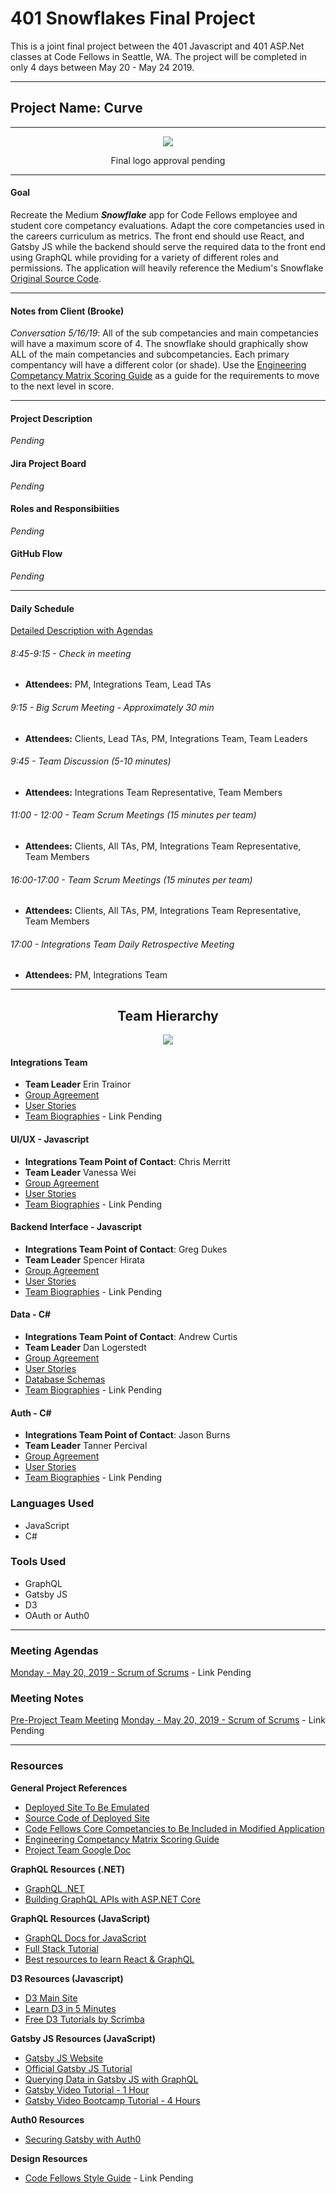 # 401 Snowflakes Final Project
This is a joint final project between the 401 Javascript and 401 ASP.Net classes at Code Fellows in Seattle, WA. The project will be completed in only 4 days between May 20 - May 24 2019.

---
## Project Name: Curve
---
<p align="center">
<img src="./styles/logos/round1.jpg" />
</p>
<p align="center">
Final logo approval pending
</p>

---

#### Goal
Recreate the Medium **_Snowflake_** app for Code Fellows employee and student core competancy evaluations. Adapt the core competancies used in the careers curriculum as metrics. The front end should use React, and Gatsby JS while the backend should serve the required data to the front end using GraphQL while providing for a variety of different roles and permissions.
The application will heavily reference the Medium's Snowflake [Original Source Code](https://github.com/CodeFellows-Curve/snowflake).

<!-- --- -->

<!-- #### Table of Contents
* [Project Board]()
* [Roles and Responsibilities]()
* [GitHub Workflow]()
* [Daily Schedule]()
* [Team Heirarchy]()
  * [Integrations Team Resources]()
  * [UI/UX Team Resources]()
  * [Backend Integration]()
  * [Data]()
  * [Auth]()
* [Meetings]()
  * [Meeting Notes]()
  * [Meeting Agendas]()
* [Project References]() -->

---

#### Notes from Client (Brooke)
_Conversation 5/16/19_: All of the sub competancies and main competancies will have a maximum score of 4. The snowflake should graphically show ALL of the main competancies and subcompetancies. Each primary compentancy will have a different color (or shade). Use the [Engineering Competancy Matrix Scoring Guide](https://docs.google.com/spreadsheets/d/131XZCEb8LoXqy79WWrhCX4sBnGhCM1nAIz4feFZJsEo/edit#gid=0) as a guide for the requirements to move to the next level in score.

---

#### Project Description
_Pending_

#### Jira Project Board
_Pending_

#### Roles and Responsibiities
_Pending_

#### GitHub Flow
_Pending_

 ---

#### Daily Schedule
[Detailed Description with Agendas](./meetings/MEETING-SCHEDULE.md)
###### 8:45-9:15 - Check in meeting
* **Attendees:** PM, Integrations Team, Lead TAs
###### 9:15 - Big Scrum Meeting - Approximately 30 min
* **Attendees:** Clients, Lead TAs, PM, Integrations Team, Team Leaders
###### 9:45 - Team Discussion (5-10 minutes)
* **Attendees:** Integrations Team Representative, Team Members
###### 11:00 - 12:00 - Team Scrum Meetings (15 minutes per team)
* **Attendees:** Clients, All TAs, PM, Integrations Team Representative, Team Members
###### 16:00-17:00 - Team Scrum Meetings (15 minutes per team)
* **Attendees:** Clients, All TAs, PM, Integrations Team Representative, Team Members
###### 17:00 - Integrations Team Daily Retrospective Meeting
* **Attendees:** PM, Integrations Team
---

<h2 align="center">Team Hierarchy</h2>
<p align="center">
<img src="./assets/teams.jpg" />
</p>

#### Integrations Team

* **Team Leader** Erin Trainor
* [Group Agreement](https://docs.google.com/document/d/1RY_Ob5EYsAonB_acwMkEw99AdHmZTKBx20fd3x4WGxQ/edit?usp=sharing)
* [User Stories](https://docs.google.com/document/d/104WMsb7SM3s68rgwwktQSdUjv_HaSqFyRajnlSDvFqo/edit?usp=sharing)
* [Team Biographies]() - Link Pending

#### UI/UX - Javascript
* **Integrations Team Point of Contact**: Chris Merritt
* **Team Leader** Vanessa Wei
* [Group Agreement](https://docs.google.com/document/d/1OPUpRXWkk1Dx0BmRjouBDBCOGXqrlE3Eh6Lt7vcCqz8/edit)
* [User Stories](https://docs.google.com/document/d/1-sHkbBGCe7hSizhoMnbMEGOERKmqodXlm7vNn_8pXeo/edit?usp=sharing)
* [Team Biographies]() - Link Pending

#### Backend Interface - Javascript
* **Integrations Team Point of Contact**: Greg Dukes
* **Team Leader** Spencer Hirata
* [Group Agreement](https://docs.google.com/document/d/1zHWas520gGabNYsYsWhnB7dGbvR6hwNa1sw3Oxc140w/edit?usp=sharing)
* [User Stories](https://docs.google.com/document/d/1JnWA1EmyUWowkoHwlc4e0SlBN4xHoipjro0CWolIrOg/edit)
* [Team Biographies]() - Link Pending

#### Data - C#
* **Integrations Team Point of Contact**: Andrew Curtis
* **Team Leader** Dan Logerstedt
* [Group Agreement](https://docs.google.com/document/d/14jUwk_TpGIYohoteQID2KzxtCYH_F5fuV8_K4IrYTjw/edit?usp=sharing)
* [User Stories](https://docs.google.com/document/d/1AEAnTw2npca0iKJMauaP610BuPSltbU-WWCmumHbyzI/edit?usp=sharing)
* [Database Schemas](https://docs.google.com/document/d/1ALGz_n_w2ro7ABXJRM1wrGTiiZpAuS7h_CFbI77kDxw/edit?usp=sharing)
* [Team Biographies]() - Link Pending

#### Auth - C#
* **Integrations Team Point of Contact**: Jason Burns
* **Team Leader** Tanner Percival
* [Group Agreement](https://docs.google.com/document/d/1Fg3xK7r6AbVOKgL1zoLrj0qWStzJTY22sHFbpZYmt40/edit?usp=sharing)
* [User Stories](https://docs.google.com/document/d/16IYEQbwUyXER-93ScNRK_hSLknBF_-xpLE8MxxJ7HzU/edit)
* [Team Biographies]() - Link Pending

### Languages Used
* JavaScript
* C#

### Tools Used
* GraphQL
* Gatsby JS
* D3
* OAuth or Auth0

---

### Meeting Agendas
[Monday - May 20, 2019 - Scrum of Scrums]() - Link Pending
<!-- [Tuesday - May 21, 2019 - Scrum of Scrums]() - Link Pending
[Wednesday - May 22, 2019 - Scrum of Scrums]() - Link Pending
[Thursday - May 23, 2019 - Scrum of Scrums]() - Link Pending
[Friday - May 24, 2019 - Presentation Prep]() - Link Pending -->

### Meeting Notes
[Pre-Project Team Meeting](./meeting-notes/pre-project-team-meeting-051619.pdf)
[Monday - May 20, 2019 - Scrum of Scrums]() - Link Pending
<!-- [Tuesday - May 21, 2019 - Scrum of Scrums]() - Link Pending
[Wednesday - May 22, 2019 - Scrum of Scrums]() - Link Pending
[Thursday - May 23, 2019 - Scrum of Scrums]() - Link Pending -->

---

### Resources
**General Project References**
  * [Deployed Site To Be Emulated](https://snowflake.medium.com/#1,2,3,2,4,1,1,4,3,2,0,4,2,2,3,0,Cersei%20Lannister,Staff%20Engineer)
  * [Source Code of Deployed Site](https://github.com/Medium/snowflake)
  * [Code Fellows Core Competancies to Be Included in Modified Application](https://codefellows.github.io/common_curriculum/career_coaching/Professional_Competencies)
  * [Engineering Competancy Matrix Scoring Guide](https://docs.google.com/spreadsheets/d/131XZCEb8LoXqy79WWrhCX4sBnGhCM1nAIz4feFZJsEo/edit#gid=0)
  * [Project Team Google Doc](https://docs.google.com/spreadsheets/d/1CzgWm-3V0Jk-84M-uYPgu6QCUdVDnjP8DKf4bb2aTeM/edit?usp=sharing)

**GraphQL Resources (.NET)**
  * [GraphQL .NET](https://graphql-dotnet.github.io/docs/getting-started/introduction/)
  * [Building GraphQL APIs with ASP.NET Core](https://medium.com/volosoft/building-graphql-apis-with-asp-net-core-419b32a5305b)

**GraphQL Resources (JavaScript)**
  * [GraphQL Docs for JavaScript](https://graphql.org/code/#javascript)
  * [Full Stack Tutorial](https://www.howtographql.com/)
  * [Best resources to learn React & GraphQL](https://dev.to/robmatyszewski/best-resources-to-learn-react-graphql-5dkk)

**D3 Resources (Javascript)**
  * [D3 Main Site](https://d3js.org/)
  * [Learn D3 in 5 Minutes](https://medium.freecodecamp.org/learn-d3-js-in-5-minutes-c5ec29fb0725)
  * [Free D3 Tutorials by Scrimba](https://scrimba.com/g/gd3js)

**Gatsby JS Resources (JavaScript)**
  * [Gatsby JS Website](https://www.gatsbyjs.org/)
  * [Official Gatsby JS Tutorial](https://www.gatsbyjs.org/tutorial/)
  * [Querying Data in Gatsby JS with GraphQL](https://www.gatsbyjs.org/docs/querying-with-graphql/)
  * [Gatsby Video Tutorial - 1 Hour](https://www.youtube.com/watch?v=6YhqQ2ZW1sc)
  * [Gatsby Video Bootcamp Tutorial - 4 Hours](https://www.youtube.com/watch?v=8t0vNu2fCCM)

**Auth0 Resources**
  * [Securing Gatsby with Auth0](https://auth0.com/blog/securing-gatsby-with-auth0/)

**Design Resources**
  * [Code Fellows Style Guide]() - Link Pending
